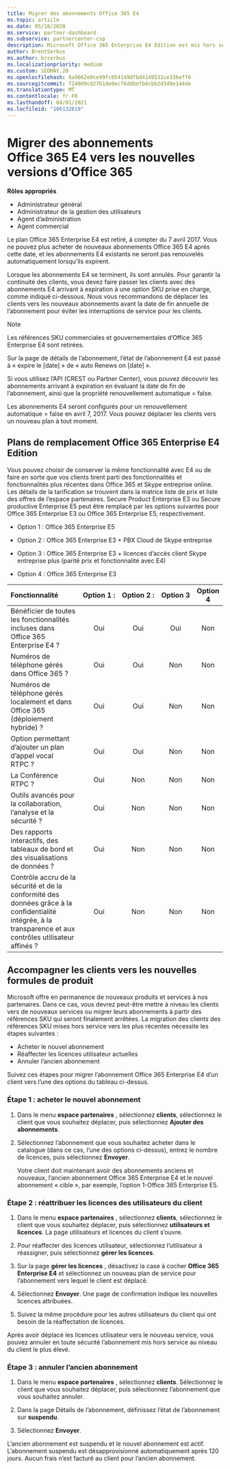 ```yaml
---
title: Migrer des abonnements Office 365 E4
ms.topic: article
ms.date: 05/18/2020
ms.service: partner-dashboard
ms.subservice: partnercenter-csp
description: Microsoft Office 365 Enterprise E4 Edition est mis hors service depuis le 7 avril 2017. Découvrez comment migrer vos abonnements client vers des versions plus récentes d’Office 365.
author: BrentSerbus
ms.author: brserbus
ms.localizationpriority: medium
ms.custom: SEOMAY.20
ms.openlocfilehash: 8a9662e0ce99fc054149dfbd4149532ce336eff6
ms.sourcegitcommit: f24089cd27b1de6ecf6ddbefb6cbb2d340e144de
ms.translationtype: MT
ms.contentlocale: fr-FR
ms.lasthandoff: 04/01/2021
ms.locfileid: "106132619"
---
```

# <a name="migrate-office-365-e4-subscriptions-to-newer-office-365-versions"></a>Migrer des abonnements Office 365 E4 vers les nouvelles versions d’Office 365

**Rôles appropriés**

- Administrateur général
- Administrateur de la gestion des utilisateurs
- Agent d’administration
- Agent commercial

Le plan Office 365 Enterprise E4 est retiré, à compter du 7 avril 2017. Vous ne pouvez plus acheter de nouveaux abonnements Office 365 E4 après cette date, et les abonnements E4 existants ne seront pas renouvelés automatiquement lorsqu’ils expirent.

Lorsque les abonnements E4 se terminent, ils sont annulés. Pour garantir la continuité des clients, vous devez faire passer les clients avec des abonnements E4 arrivant à expiration à une option SKU prise en charge, comme indiqué ci-dessous. Nous vous recommandons de déplacer les clients vers les nouveaux abonnements avant la date de fin annuelle de l’abonnement pour éviter les interruptions de service pour les clients. 

> [!NOTE]  
> Les références SKU commerciales et gouvernementales d’Office 365 Enterprise E4 sont retirées.
 
Sur la page de détails de l’abonnement, l’état de l’abonnement E4 est passé à « expire le [date] » de « auto Renews on [date] ». 

Si vous utilisez l’API (CREST ou Partner Center), vous pouvez découvrir les abonnements arrivant à expiration en évaluant la date de fin de l’abonnement, ainsi que la propriété renouvellement automatique = false. 

Les abonnements E4 seront configurés pour un renouvellement automatique = false en avril 7, 2017. Vous pouvez déplacer les clients vers un nouveau plan à tout moment. 

## <a name="office-365-enterprise-e4-edition-replacement-plans"></a>Plans de remplacement Office 365 Enterprise E4 Edition

Vous pouvez choisir de conserver la même fonctionnalité avec E4 ou de faire en sorte que vos clients tirent parti des fonctionnalités et fonctionnalités plus récentes dans Office 365 et Skype entreprise online. Les détails de la tarification se trouvent dans la matrice liste de prix et liste des offres de l’espace partenaires. Secure Product Enterprise E3 ou Secure productive Enterprise E5 peut être remplacé par les options suivantes pour Office 365 Enterprise E3 ou Office 365 Enterprise E5, respectivement.

- Option 1 : Office 365 Enterprise E5

- Option 2 : Office 365 Enterprise E3 + PBX Cloud de Skype entreprise

- Option 3 : Office 365 Enterprise E3 + licences d’accès client Skype entreprise plus (parité prix et fonctionnalité avec E4)

- Option 4 : Office 365 Enterprise E3


| Fonctionnalité | Option 1 : | Option 2 : | Option 3 | Option 4 |
| :---    | :------: |   :---:  |   :---:  |   :---:  |
| Bénéficier de toutes les fonctionnalités incluses dans Office 365 Enterprise E4 ? | Oui | Oui | Oui | Non |
| Numéros de téléphone gérés dans Office 365 ? | Oui | Oui | Non | Non |
| Numéros de téléphone gérés localement et dans Office 365 (déploiement hybride) ? | Oui | Oui | Non | Non |
| Option permettant d’ajouter un plan d’appel vocal RTPC ? | Oui | Oui | Non | Non |
| La Conférence RTPC ? | Oui | Non | Non | Non |
| Outils avancés pour la collaboration, l’analyse et la sécurité ? | Oui | Non | Non | Non |
| Des rapports interactifs, des tableaux de bord et des visualisations de données ? | Oui | Non | Non | Non | 
| Contrôle accru de la sécurité et de la conformité des données grâce à la confidentialité intégrée, à la transparence et aux contrôles utilisateur affinés ? | Oui | Non | Non | Non | 

## <a name="transition-customers-to-new-product-plans"></a>Accompagner les clients vers les nouvelles formules de produit

Microsoft offre en permanence de nouveaux produits et services à nos partenaires. Dans ce cas, vous devrez peut-être mettre à niveau les clients vers de nouveaux services ou migrer leurs abonnements à partir des références SKU qui seront finalement arrêtées. La migration des clients des références SKU mises hors service vers les plus récentes nécessite les étapes suivantes :

-   Acheter le nouvel abonnement
-   Réaffecter les licences utilisateur actuelles
-   Annuler l’ancien abonnement

Suivez ces étapes pour migrer l’abonnement Office 365 Enterprise E4 d’un client vers l’une des options du tableau ci-dessus.

### <a name="step-1---purchase-the-new-subscription"></a>Étape 1 : acheter le nouvel abonnement

1. Dans le menu **espace partenaires** , sélectionnez **clients**, sélectionnez le client que vous souhaitez déplacer, puis sélectionnez **Ajouter des abonnements**.

2. Sélectionnez l’abonnement que vous souhaitez acheter dans le catalogue (dans ce cas, l’une des options ci-dessus), entrez le nombre de licences, puis sélectionnez **Envoyer**.

   Votre client doit maintenant avoir des abonnements anciens et nouveaux, l’ancien abonnement Office 365 Enterprise E4 et le nouvel abonnement « cible », par exemple, l’option 1-Office 365 Enterprise E5.

### <a name="step-2---reassign-the-customers-users-licenses"></a>Étape 2 : réattribuer les licences des utilisateurs du client

1. Dans le menu **espace partenaires** , sélectionnez **clients**, sélectionnez le client que vous souhaitez déplacer, puis sélectionnez **utilisateurs et licences**. La page utilisateurs et licences du client s’ouvre.

2. Pour réaffecter des licences utilisateur, sélectionnez l’utilisateur à réassigner, puis sélectionnez **gérer les licences**.

3. Sur la page **gérer les licences** , désactivez la case à cocher **Office 365 Enterprise E4** et sélectionnez un nouveau plan de service pour l’abonnement vers lequel le client est déplacé.

4. Sélectionnez **Envoyer**. Une page de confirmation indique les nouvelles licences attribuées.

5. Suivez la même procédure pour les autres utilisateurs du client qui ont besoin de la réaffectation de licences.

Après avoir déplacé les licences utilisateur vers le nouveau service, vous pouvez annuler en toute sécurité l’abonnement mis hors service au niveau du client le plus élevé.

### <a name="step-3---cancel-the-old-subscription"></a>Étape 3 : annuler l’ancien abonnement

1. Dans le menu **espace partenaires** , sélectionnez **clients**. Sélectionnez le client que vous souhaitez déplacer, puis sélectionnez l’abonnement que vous souhaitez annuler.

2. Dans la page Détails de l’abonnement, définissez l’état de l’abonnement sur **suspendu**.

3. Sélectionnez **Envoyer**.

L’ancien abonnement est suspendu et le nouvel abonnement est actif. L’abonnement suspendu est désapprovisionné automatiquement après 120 jours. Aucun frais n’est facturé au client pour l’ancien abonnement.



 



